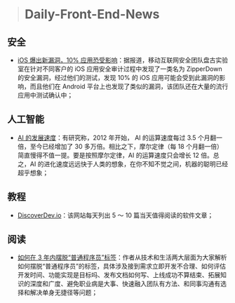 > # Daily-Front-End-News

## 安全

- [iOS 爆出新漏洞，10% 应用恐受影响](http://suo.im/536frv)：据报道，移动互联网安全团队盘古实验室在针对不同客户的 iOS 应用安全审计过程中发现了一类名为 ZipperDown 的安全漏洞，经过他们的测试，发现 10% 的 iOS 应用可能会受到此漏洞的影响，而且他们在 Android 平台上也发现了类似的漏洞，该团队还在大量的流行应用中测试确认中；

## 人工智能

- [AI 的发展速度](https://blog.openai.com/ai-and-compute/?)：有研究称，2012 年开始， AI 的运算速度每过 3.5 个月翻一倍，至今已经增加了 30 多万倍。相比之下，摩尔定律（每 18 个月翻一倍）简直慢得不值一提。要是按照摩尔定律，AI 的运算速度只会增长 12 倍。总之，AI 的进化速度远远快于人类的想象，在你不知不觉之间，机器的聪明已经超乎想象；

## 教程

- [DiscoverDev.io](https://www.discoverdev.io/)：该网站每天列出 5 ～ 10 篇当天值得阅读的软件文章；

## 阅读

- [如何在 3 年内摆脱“普通程序员”标签](http://t.cn/RBAR8JI)：作者从技术和生活两大层面为大家解析如何摆脱“普通程序员”的标签，具体涉及接到需求立即开发不合理、如何评估开发时间、功能实现是目标吗、发布文档如何写、上线成功不算结束、拓展知识的深度和广度、避免职业病是大事、快速融入团队有方法、和同事沟通有选择和解决单身无捷径等问题；
